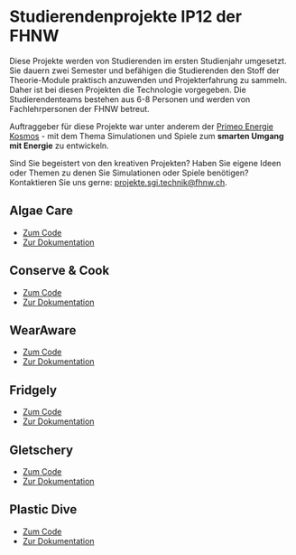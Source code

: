 # Studierendenprojekte IP12 der FHNW

Diese Projekte werden von Studierenden im ersten Studienjahr umgesetzt. Sie dauern zwei Semester und befähigen die Studierenden den Stoff der Theorie-Module praktisch anzuwenden und Projekterfahrung zu sammeln. Daher ist bei diesen Projekten die Technologie vorgegeben. Die Studierendenteams bestehen aus 6-8 Personen und werden von Fachlehrpersonen der FHNW betreut.

Auftraggeber für diese Projekte war unter anderem der [Primeo Energie Kosmos](https://www.primeo-energie.ch/en/ueber-uns/kosmos.html) - mit dem Thema Simulationen und Spiele zum **smarten Umgang mit Energie** zu entwickeln.

Sind Sie begeistert von den kreativen Projekten? Haben Sie eigene Ideen oder Themen zu denen Sie Simulationen oder Spiele benötigen? Kontaktieren Sie uns gerne: [projekte.sgi.technik@fhnw.ch](mailto:projekte.sgi.technik@fhnw.ch).

## Algae Care
- [Zum Code](https://github.com/fhnw-ip12-24vt/algae-care-app)
- [Zur Dokumentation](https://github.com/fhnw-ip12-24vt/algae-care-docu)

## Conserve & Cook
- [Zum Code](https://github.com/fhnw-ip12-24vt/conserve-and-cook-app)
- [Zur Dokumentation](https://github.com/fhnw-ip12-24vt/conserve-and-cook-docu)

## WearAware
- [Zum Code](https://github.com/fhnw-ip12-24vt/wear-aware-docu)
- [Zur Dokumentation](https://github.com/fhnw-ip12-24vt/wear-aware-docu)

## Fridgely
- [Zum Code](https://github.com/fhnw-ip12-24vt/fridgely-app)
- [Zur Dokumentation](https://fhnw-ip12-24vt.github.io/fridgely-docu/)

## Gletschery
- [Zum Code](https://github.com/fhnw-ip12-24vt/gletschery-app)
- [Zur Dokumentation](https://github.com/fhnw-ip12-24vt/gletschery-docu)

## Plastic Dive
- [Zum Code](https://github.com/fhnw-ip12-24vt/plastic-dive-app)
- [Zur Dokumentation](https://github.com/fhnw-ip12-24vt/plastic-dive-docu)
